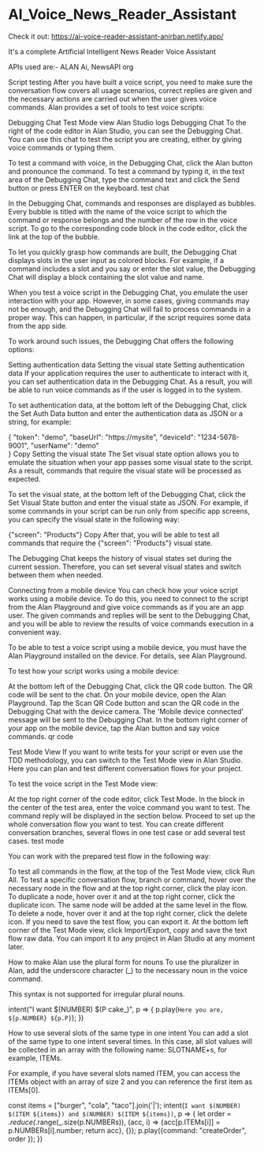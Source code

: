 # AI_Voice_News_Reader_Assistant 
Check it out: https://ai-voice-reader-assistant-anirban.netlify.app/

It's a complete Artificial Intelligent News Reader Voice Assistant

APIs used are:-
ALAN Ai, 
NewsAPI org

Script testing
After you have built a voice script, you need to make sure the conversation flow covers all usage scenarios, correct replies are given and the necessary actions are carried out when the user gives voice commands. Alan provides a set of tools to test voice scripts:

Debugging Chat
Test Mode view
Alan Studio logs
Debugging Chat
To the right of the code editor in Alan Studio, you can see the Debugging Chat. You can use this chat to test the script you are creating, either by giving voice commands or typing them.

To test a command with voice, in the Debugging Chat, click the Alan button and pronounce the command.
To test a command by typing it, in the text area of the Debugging Chat, type the command text and click the Send button or press ENTER on the keyboard.
test chat

In the Debugging Chat, commands and responses are displayed as bubbles. Every bubble is titled with the name of the voice script to which the command or response belongs and the number of the row in the voice script. To go to the corresponding code block in the code editor, click the link at the top of the bubble.

To let you quickly grasp how commands are built, the Debugging Chat displays slots in the user input as colored blocks. For example, if a command includes a slot and you say or enter the slot value, the Debugging Chat will display a block containing the slot value and name.

When you test a voice script in the Debugging Chat, you emulate the user interaction with your app. However, in some cases, giving commands may not be enough, and the Debugging Chat will fail to process commands in a proper way. This can happen, in particular, if the script requires some data from the app side.

To work around such issues, the Debugging Chat offers the following options:

Setting authentication data
Setting the visual state
Setting authentication data
If your application requires the user to authenticate to interact with it, you can set authentication data in the Debugging Chat. As a result, you will be able to run voice commands as if the user is logged in to the system.

To set authentication data, at the bottom left of the Debugging Chat, click the Set Auth Data button and enter the authentication data as JSON or a string, for example:

{
	"token": "demo", 
	"baseUrl": "https://mysite",
	"deviceId": "1234-5678-9001",
	"userName": "demo"	
}
Copy
Setting the visual state
The Set visual state option allows you to emulate the situation when your app passes some visual state to the script. As a result, commands that require the visual state will be processed as expected.

To set the visual state, at the bottom left of the Debugging Chat, click the Set Visual State button and enter the visual state as JSON. For example, if some commands in your script can be run only from specific app screens, you can specify the visual state in the following way:

{"screen": "Products"}
Copy
After that, you will be able to test all commands that require the {"screen": "Products"} visual state.

The Debugging Chat keeps the history of visual states set during the current session. Therefore, you can set several visual states and switch between them when needed.

Connecting from a mobile device
You can check how your voice script works using a mobile device. To do this, you need to connect to the script from the Alan Playground and give voice commands as if you are an app user. The given commands and replies will be sent to the Debugging Chat, and you will be able to review the results of voice commands execution in a convenient way.

To be able to test a voice script using a mobile device, you must have the Alan Playground installed on the device. For details, see Alan Playground.

To test how your script works using a mobile device:

At the bottom left of the Debugging Chat, click the QR code button. The QR code will be sent to the chat.
On your mobile device, open the Alan Playground.
Tap the Scan QR Code button and scan the QR code in the Debugging Chat with the device camera. The 'Mobile device connected' message will be sent to the Debugging Chat.
In the bottom right corner of your app on the mobile device, tap the Alan button and say voice commands.
qr code

Test Mode View
If you want to write tests for your script or even use the TDD methodology, you can switch to the Test Mode view in Alan Studio. Here you can plan and test different conversation flows for your project.

To test the voice script in the Test Mode view:

At the top right corner of the code editor, click Test Mode.
In the block in the center of the test area, enter the voice command you want to test. The command reply will be displayed in the section below.
Proceed to set up the whole conversation flow you want to test. You can create different conversation branches, several flows in one test case or add several test cases.
test mode

You can work with the prepared test flow in the following way:

To test all commands in the flow, at the top of the Test Mode view, click Run All.
To test a specific conversation flow, branch or command, hover over the necessary node in the flow and at the top right corner, click the play icon.
To duplicate a node, hover over it and at the top right corner, click the duplicate icon. The same node will be added at the same level in the flow.
To delete a node, hover over it and at the top right corner, click the delete icon.
If you need to save the test flow, you can export it. At the bottom left corner of the Test Mode view, click Import/Export, copy and save the text flow raw data. You can import it to any project in Alan Studio at any moment later.

How to make Alan use the plural form for nouns
To use the pluralizer in Alan, add the underscore character (_) to the necessary noun in the voice command.

This syntax is not supported for irregular plural nouns.

  intent("I want $(NUMBER) $(P cake_)", p => {
      p.play(`Here you are, ${p.NUMBER} ${p.P}`);
  })
  
How to use several slots of the same type in one intent
You can add a slot of the same type to one intent several times. In this case, all slot values will be collected in an array with the following name: SLOTNAME+s, for example, ITEMs.

For example, if you have several slots named ITEM, you can access the ITEMs object with an array of size 2 and you can reference the first item as ITEMs[0].

const items = ["burger", "cola", "taco"].join('|');
intent(`I want $(NUMBER) $(ITEM ${items}) and $(NUMBER) $(ITEM ${items})`, p => {
    let order = _.reduce(_.range(_.size(p.NUMBERs)), (acc, i) => {acc[p.ITEMs[i]] = p.NUMBERs[i].number; return acc}, {});
    p.play({command: "createOrder", order });
})
